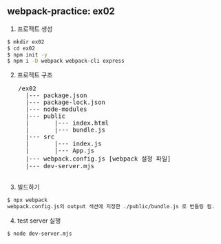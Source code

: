 ## webpack-practice: ex02

1. 프로젝트 생성
```bash
$ mkdir ex02
$ cd ex02
$ npm init -y
$ npm i -D webpack webpack-cli express
```

2. 프로젝트 구조
<pre>
   /ex02
     |--- package.json
     |--- package-lock.json
     |--- node-modules
     |--- public
     |       |--- index.html
     |       |--- bundle.js
     |--- src
     |       |--- index.js
     |       |--- App.js
     |--- webpack.config.js [webpack 설정 파일]
     |--- dev-server.mjs   
 </pre>

3. 빌드하기
```bash
$ npx webpack    
webpack.config.js의 output 섹션에 지정한 ./public/bundle.js 로 번들링 됨.
```

4. test server 실행
```bash
$ node dev-server.mjs
```